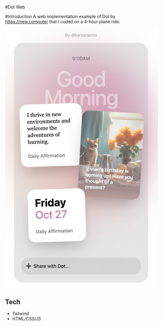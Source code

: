 #Dot Web

#Introduction
A web implementation example of Dot by https://new.computer that I coded on a 4-hour plane ride.

![img.png](img.png)

## Tech

* Tailwind
* HTML/CSS/JS